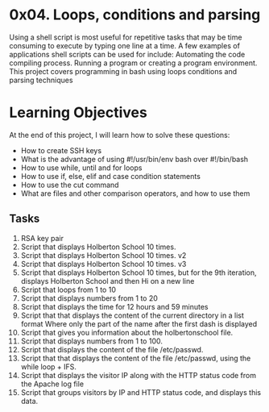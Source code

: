 # 0x04. Loops, conditions and parsing

Using a shell script is most useful for repetitive tasks that may be time consuming to execute by typing one line at a time. A few examples of applications shell scripts can be used for include: Automating the code compiling process. Running a program or creating a program environment. This project covers programming in bash using loops conditions and parsing techniques

# Learning Objectives 
At the end of this project, I will learn how to solve these questions:

* How to create SSH keys
* What is the advantage of using #!/usr/bin/env bash over #!/bin/bash
* How to use while, until and for loops
* How to use if, else, elif and case condition statements
* How to use the cut command
* What are files and other comparison operators, and how to use them
## Tasks 
1. RSA key pair
2. Script that displays Holberton School 10 times.
3. Script that displays Holberton School 10 times. v2
4. Script that displays Holberton School 10 times. v3
5. Script that displays Holberton School 10 times, but for the 9th iteration, displays Holberton School and then Hi on a new line
6. Script that loops from 1 to 10
7. Script that displays numbers from 1 to 20
8. Script that displays the time for 12 hours and 59 minutes
9. Script that that displays the content of the current directory in a list format Where only the part of the name after the first dash is displayed
10. Script that gives you information about the holbertonschool file.
11. Script that displays numbers from 1 to 100.
12. Script that displays the content of the file /etc/passwd.
13. Script that that displays the content of the file /etc/passwd, using the while loop + IFS.
14. Script that displays the visitor IP along with the HTTP status code from the Apache log file
15. Script that groups visitors by IP and HTTP status code, and displays this data.
